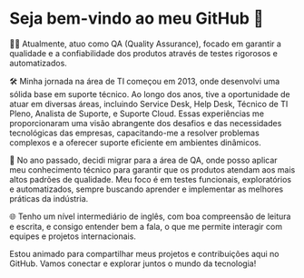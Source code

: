 # Seja bem-vindo ao meu GitHub 👋

👨‍💻 Atualmente, atuo como QA (Quality Assurance), focado em garantir a qualidade e a confiabilidade dos produtos através de testes rigorosos e automatizados.

🛠️ Minha jornada na área de TI começou em 2013, onde desenvolvi uma sólida base em suporte técnico. Ao longo dos anos, tive a oportunidade de atuar em diversas áreas, incluindo Service Desk, Help Desk, Técnico de TI Pleno, Analista de Suporte, e Suporte Cloud. Essas experiências me proporcionaram uma visão abrangente dos desafios e das necessidades tecnológicas das empresas, capacitando-me a resolver problemas complexos e a oferecer suporte eficiente em ambientes dinâmicos.

🚀 No ano passado, decidi migrar para a área de QA, onde posso aplicar meu conhecimento técnico para garantir que os produtos atendam aos mais altos padrões de qualidade. Meu foco é em testes funcionais, exploratórios e automatizados, sempre buscando aprender e implementar as melhores práticas da indústria.

🌐 Tenho um nível intermediário de inglês, com boa compreensão de leitura e escrita, e consigo entender bem a fala, o que me permite interagir com equipes e projetos internacionais.

Estou animado para compartilhar meus projetos e contribuições aqui no GitHub. Vamos conectar e explorar juntos o mundo da tecnologia!
